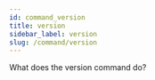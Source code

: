 ```yaml
---
id: command_version
title: version
sidebar_label: version
slug: /command/version
---
```


What does the version command do?
